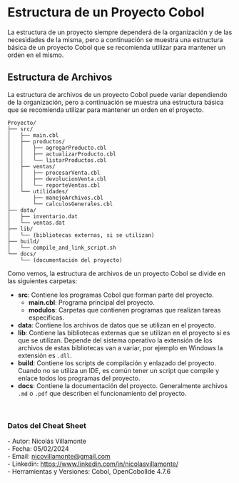 # Estructura de un Proyecto Cobol

La estructura de un proyecto siempre dependerá de la organización y de las necesidades de la misma, pero a continuación se muestra una estructura básica de un proyecto Cobol que se recomienda utilizar para mantener un orden en el mismo.

## Estructura de Archivos

La estructura de archivos de un proyecto Cobol puede variar dependiendo de la organización, pero a continuación se muestra una estructura básica que se recomienda utilizar para mantener un orden en el proyecto.

```
Proyecto/
├── src/
│   ├── main.cbl
│   ├── productos/
│   │   ├── agregarProducto.cbl
│   │   ├── actualizarProducto.cbl
│   │   └── listarProductos.cbl
│   ├── ventas/
│   │   ├── procesarVenta.cbl
│   │   ├── devolucionVenta.cbl
│   │   └── reporteVentas.cbl
│   └── utilidades/
│       ├── manejoArchivos.cbl
│       └── calculosGenerales.cbl
├── data/
│   ├── inventario.dat
│   └── ventas.dat
├── lib/
│   └── (bibliotecas externas, si se utilizan)
├── build/
│   └── compile_and_link_script.sh
└── docs/
    └── (documentación del proyecto)
```

Como vemos, la estructura de archivos de un proyecto Cobol se divide en las siguientes carpetas:

- **src**: Contiene los programas Cobol que forman parte del proyecto.
  - **main.cbl**: Programa principal del proyecto.
  - **modulos**: Carpetas que contienen programas que realizan tareas específicas.
- **data**: Contiene los archivos de datos que se utilizan en el proyecto.
- **lib**: Contiene las bibliotecas externas que se utilizan en el proyecto si es que se utilizan. Depende del sistema operativo la extensión de los archivos de estas bibliotecas van a variar, por ejemplo en Windows la extensión es `.dll`.
- **build**: Contiene los scripts de compilación y enlazado del proyecto. Cuando no se utiliza un IDE, es común tener un script que compile y enlace todos los programas del proyecto.
- **docs**: Contiene la documentación del proyecto. Generalmente archivos `.md` o `.pdf` que describen el funcionamiento del proyecto.


<br>

### Datos del Cheat Sheet

\- Autor: Nicolás Villamonte <br>
\- Fecha: 05/02/2024 <br>
\- Email: nicovillamonte@gmail.com <br>
\- Linkedin: https://www.linkedin.com/in/nicolasvillamonte/ <br>
\- Herramientas y Versiones: Cobol, OpenCobolIde 4.7.6